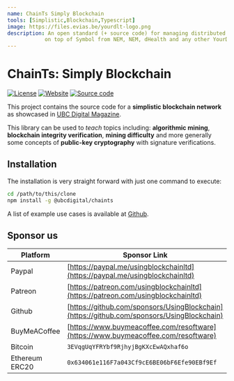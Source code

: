 ```yaml
---
name: ChainTs Simply Blockchain
tools: [Simplistic,Blockchain,Typescript]
image: https://files.evias.be/yourdlt-logo.png
description: An open standard (+ source code) for managing distributed organizations
            on top of Symbol from NEM, NEM, dHealth and any other YourDLT-compatible blockchain networks.
---
```


# ChainTs: Simply Blockchain

[![License](https://img.shields.io/badge/License-LGPL%203.0%20only-blue.svg)][license]
[![Website](https://img.shields.io/badge/Website-green.svg)][parent-url]
[![Source code](https://img.shields.io/badge/Source%20code-orange.svg)][code-url]

This project contains the source code for a **simplistic blockchain network** as
showcased in [UBC Digital Magazine][parent-url].

This library can be used to *teach* topics including: **algorithmic mining**,
**blockchain integrity verification**, **mining difficulty** and more generally
some concepts of **public-key cryptography** with signature verifications.

## Installation

The installation is very straight forward with just one command to execute:

```bash
cd /path/to/this/clone
npm install -g @ubcdigital/chaints
```

A list of example use cases is available at [Github][code-url].

## Sponsor us

| Platform | Sponsor Link |
| --- | --- |
| Paypal | [https://paypal.me/usingblockchainltd](https://paypal.me/usingblockchainltd) |
| Patreon | [https://patreon.com/usingblockchainltd](https://patreon.com/usingblockchainltd) |
| Github | [https://github.com/sponsors/UsingBlockchain](https://github.com/sponsors/UsingBlockchain) |
| BuyMeACoffee | [https://www.buymeacoffee.com/resoftware](https://www.buymeacoffee.com/resoftware) |
| Bitcoin | `3EVqgUqYFRYbf9RjhyjBgKXcEwAQxhaf6o` |
| Ethereum ERC20 | `0x634061e116F7a043Cf9cE6BE06bF6Efe90EBf9Ef` |

[parent-url]: https://ubc.digital
[license]: https://opensource.org/licenses/LGPL-3.0
[code-url]: https://github.com/usingblockchain/chaints